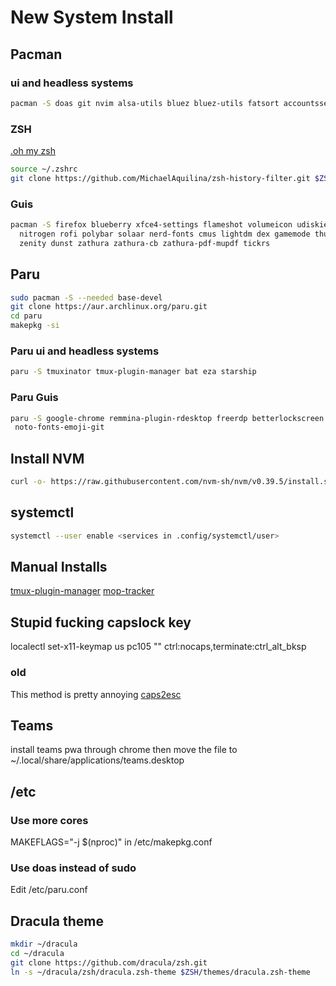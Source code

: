 # New System Install

## Pacman

### ui and headless systems

```zsh
pacman -S doas git nvim alsa-utils bluez bluez-utils fatsort accountsservice lazygit
```

### ZSH

[.oh my zsh](https://ohmyz.sh/#install)

```zsh
source ~/.zshrc
git clone https://github.com/MichaelAquilina/zsh-history-filter.git $ZSH/plugins/zsh-history-filter
```

### Guis

```zsh
pacman -S firefox blueberry xfce4-settings flameshot volumeicon udiskie \
  nitrogen rofi polybar solaar nerd-fonts cmus lightdm dex gamemode thunar \
  zenity dunst zathura zathura-cb zathura-pdf-mupdf tickrs
```

## Paru

```zsh
sudo pacman -S --needed base-devel
git clone https://aur.archlinux.org/paru.git
cd paru
makepkg -si
```

### Paru ui and headless systems

```zsh
paru -S tmuxinator tmux-plugin-manager bat eza starship
```

### Paru Guis

```zsh
paru -S google-chrome remmina-plugin-rdesktop freerdp betterlockscreen xss-lock \
 noto-fonts-emoji-git
```

## Install NVM

```zsh
curl -o- https://raw.githubusercontent.com/nvm-sh/nvm/v0.39.5/install.sh | bash
```

## systemctl

```zsh
systemctl --user enable <services in .config/systemctl/user>
```

## Manual Installs

[tmux-plugin-manager](https://github.com/tmux-plugins/tpm)
[mop-tracker](https://github.com/mop-tracker/mop)

## Stupid fucking capslock key

localectl set-x11-keymap us pc105 "" ctrl:nocaps,terminate:ctrl_alt_bksp

### old

This method is pretty annoying
[caps2esc](https://www.ejmastnak.com/tutorials/arch/caps2esc/)

## Teams

install teams pwa through chrome then move the file to ~/.local/share/applications/teams.desktop

## /etc

### Use more cores

MAKEFLAGS="-j $(nproc)" in /etc/makepkg.conf

### Use doas instead of sudo

Edit /etc/paru.conf

## Dracula theme

```zsh
mkdir ~/dracula
cd ~/dracula
git clone https://github.com/dracula/zsh.git
ln -s ~/dracula/zsh/dracula.zsh-theme $ZSH/themes/dracula.zsh-theme

```
